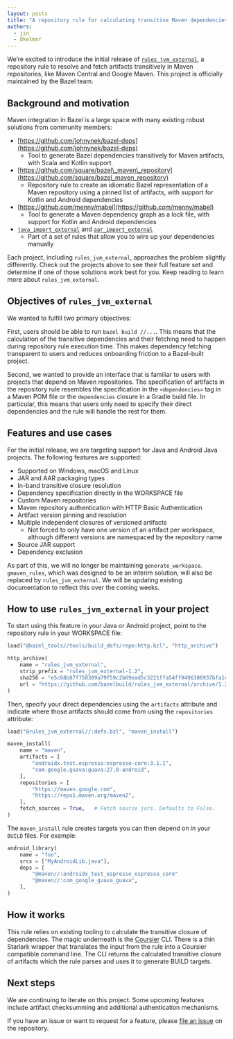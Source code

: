 ```yaml
---
layout: posts
title: "A repository rule for calculating transitive Maven dependencies"
authors:
  - jin
  - dkelmer
---
```


We’re excited to introduce the initial release of
[`rules_jvm_external`](https://github.com/bazelbuild/rules_jvm_external), a
repository rule to resolve and fetch artifacts transitively in Maven
repositories, like Maven Central and Google Maven. This project is officially
maintained by the Bazel team.

## Background and motivation

Maven integration in Bazel is a large space with many existing robust solutions
from community members:

* [https://github.com/johnynek/bazel-deps](https://github.com/johnynek/bazel-deps)
    * Tool to generate Bazel dependencies transitively for Maven artifacts, with
      Scala and Kotlin support
* [https://github.com/square/bazel\_maven\_repository](https://github.com/square/bazel_maven_repository)
    * Repository rule to create an idiomatic Bazel representation of a Maven
      repository using a pinned list of artifacts, with support for Kotlin and
      Android dependencies
* [https://github.com/menny/mabel](https://github.com/menny/mabel)
  * Tool to generate a Maven dependency graph as a lock file, with support for
Kotlin and Android dependencies
* [`java_import_external`](https://github.com/bazelbuild/bazel/blob/15b70bb63e5495290900de9303cbebb0ff12210b/tools/build_defs/repo/java.bzl#L15)
  and
  [`aar_import_external`](https://github.com/bazelbuild/bazel/blob/15b70bb63e5495290900de9303cbebb0ff12210b/tools/build_defs/repo/android.bzl#L14)
  * Part of a set of rules that allow you to wire up your dependencies manually 

Each project, including `rules_jvm_external`, approaches the problem slightly
differently. Check out the projects above to see their full feature set and
determine if one of those solutions work best for you. Keep reading to learn
more about `rules_jvm_external`.

## Objectives of `rules_jvm_external`

We wanted to fulfill two primary objectives:

First, users should be able to run `bazel build //...`. This means that the
calculation of the transitive dependencies and their fetching need to happen
during repository rule execution time. This makes dependency fetching
transparent to users and reduces onboarding friction to a Bazel-built project.

Second, we wanted to provide an interface that is familiar to users with
projects that depend on Maven repositories. The specification of artifacts in
the repository rule resembles the specification in the `<dependencies>` tag in a
Maven POM file or the `dependencies` closure in a Gradle build file. In
particular, this means that users only need to specify their direct dependencies
and the rule will handle the rest for them.

## Features and use cases

For the initial release, we are targeting support for Java and Android Java
projects. The following features are supported:

* Supported on Windows, macOS and Linux
* JAR and AAR packaging types
* In-band transitive closure resolution
* Dependency specification directly in the WORKSPACE file
* Custom Maven repositories
* Maven repository authentication with HTTP Basic Authentication
* Artifact version pinning and resolution
* Multiple independent closures of versioned artifacts
    * Not forced to only have one version of an artifact per workspace, although
      different versions are namespaced by the repository name
* Source JAR support
* Dependency exclusion

As part of this, we will no longer be maintaining `generate_workspace`.
`gmaven_rules`, which was designed to be an interim solution, will also be
replaced by `rules_jvm_external`. We will be updating existing documentation to
reflect this over the coming weeks.

## How to use `rules_jvm_external` in your project

To start using this feature in your Java or Android project, point to the
repository rule in your WORKSPACE file:

```python
load("@bazel_tools//tools/build_defs/repo:http.bzl", "http_archive")

http_archive(
    name = "rules_jvm_external",
    strip_prefix = "rules_jvm_external-1.2",
    sha256 = "e5c68b87f750309a79f59c2b69ead5c3221ffa54ff9496306937bfa1c9c8c86b",
    url = "https://github.com/bazelbuild/rules_jvm_external/archive/1.2.zip"
)
```

Then, specify your direct dependencies using the `artifacts` attribute and
indicate where those artifacts should come from using the `repositories`
attribute:

```python
load("@rules_jvm_external//:defs.bzl", "maven_install")

maven_install(
    name = "maven",
    artifacts = [
        "androidx.test.espresso:espresso-core:3.1.1",
        "com.google.guava:guava:27.0-android",
    ],
    repositories = [
        "https://maven.google.com",
        "https://repo1.maven.org/maven2",
    ],
    fetch_sources = True,   # Fetch source jars. Defaults to False.
)
```

The `maven_install` rule creates targets you can then depend on in your `BUILD`
files. For example:

```python
android_library(
    name = "foo",
    srcs = ["MyAndroidLib.java"],
    deps = [
        "@maven//:androidx_test_espresso_espresso_core"
        "@maven//:com_google_guava_guava",
    ],
)
```

## How it works

This rule relies on existing tooling to calculate the transitive closure of
dependencies. The magic underneath is the [Coursier](https://get-coursier.io/)
CLI. There is a thin Starlark wrapper that translates the input from the rule
into a Coursier compatible command line. The CLI returns the calculated
transitive closure of artifacts which the rule parses and uses it to generate
BUILD targets.

## Next steps

We are continuing to iterate on this project. Some upcoming features include
artifact checksumming and additional authentication mechanisms.

If you have an issue or want to request for a feature, please [file an
issue](https://github.com/bazelbuild/rules_jvm_external/) on the repository.
